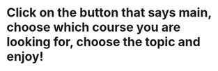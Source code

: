 # Click on the button that says main, choose which course you are looking for, choose the topic and enjoy!
